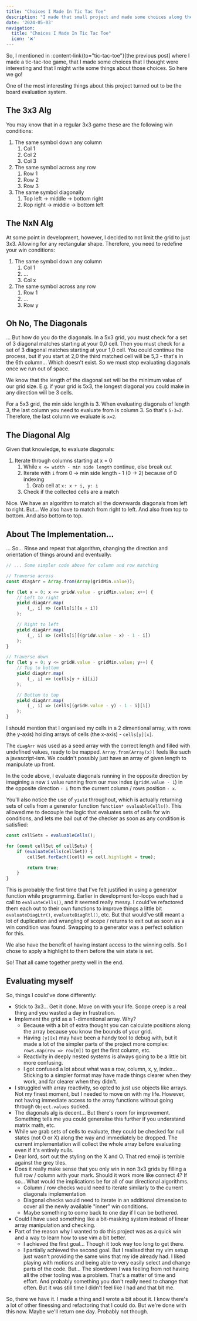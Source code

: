 ```yaml
---
title: "Choices I Made In Tic Tac Toe"
description: "I made that small project and made some choices along the way."
date: '2024-05-03'
navigation:
  title: "Choices I Made In Tic Tac Toe"
  icon: '❌'
---
```


So, I mentioned in :content-link{to="tic-tac-toe"}[the previous post] where I made a tic-tac-toe game, that I made some choices that I thought were interesting and that I might write some things about those choices. So here we go!

<!--more-->

One of the most interesting things about this project turned out to be the board evaluation system.

## The 3x3 Alg

You may know that in a regular 3x3 game these are the following win conditions:

1. The same symbol down any column
   1. Col 1
   2. Col 2
   3. Col 3
2. The same symbol across any row
   1. Row 1
   2. Row 2
   3. Row 3
3. The same symbol diagonally
   1. Top left -> middle -> bottom right
   2. Rop right -> middle -> bottom left

## The NxN Alg

At some point in development, however, I decided to not limit the grid to just 3x3. Allowing for any rectangular shape. Therefore, you need to redefine your win conditions:

1. The same symbol down any column
   1. Col 1
   2. ...
   3. Col x
2. The same symbol across any row
   1. Row 1
   2. ...
   3. Row y

## Oh No, The Diagonals

... But how do you do the diagonals. In a 5x3 grid, you must check for a set of 3 diagonal matches starting at your 0,0 cell. Then you must check for a set of 3 diagonal matches starting at your 1,0 cell. You could continue the process, but if you start at 2,0 the third matched cell will be 5,3 - that's in the 6th column... Which doesn't exist. So we must stop evaluating diagonals once we run out of space.

We know that the length of the diagonal set will be the minimum value of our grid size. E.g. if your grid is 5x3, the longest diagonal you could make in any direction will be 3 cells.

For a 5x3 grid, the min side length is 3. When evaluating diagonals of length 3, the last column you need to evaluate from is column 3. So that's `5-3=2`. Therefore, the last column we evaluate is `x=2`.

## The Diagonal Alg

Given that knowledge, to evaluate diagonals:

1. Iterate through columns starting at x = 0
   1. While `x <= width - min side length` continue, else break out
   2. Iterate with `i` from 0 -> min side length - 1 (0 -> 2) because of 0 indexing
      1. Grab cell at `x: x + i, y: i`
   3. Check if the collected cells are a match

Nice. We have an algorithm to match all the downwards diagonals from left to right. But... We also have to match from right to left. And also from top to bottom. And also bottom to top.

## About The Implementation...

... So... Rinse and repeat that algorithm, changing the direction and orientation of things around and eventually:

```js
// ... Some simpler code above for column and row matching

// Traverse across
const diagArr = Array.from(Array(gridMin.value));

for (let x = 0; x <= gridW.value - gridMin.value; x++) {
    // Left to right
    yield diagArr.map(
        (_, i) => (cells[i][x + i])
    );

    // Right to left
    yield diagArr.map(
        (_, i) => (cells[i][(gridW.value - x) - 1 - i])
    );
}

// Traverse down
for (let y = 0; y <= gridH.value - gridMin.value; y++) {
    // Top to bottom
    yield diagArr.map(
        (_, i) => (cells[y + i][i])
    );

    // Bottom to top
    yield diagArr.map(
        (_, i) => (cells[(gridH.value - y) - 1 - i][i])
    );
}
```

I should mention that I organised my cells in a 2 dimentional array, with rows (the y-axis) holding arrays of cells (the x-axis) - `cells[y][x]`.

The `diagArr` was used as a seed array with the correct length and filled with undefined values, ready to be mapped. `Array.from(Array(x))` feels like such a javascript-ism. We couldn't possibly just have an array of given length to manipulate up front.

In the code above, I evaluate diagonals running in the opposite direction by imagining a new `i` value running from our max index (`gridW.value - 1`) in the opposite direction `- i` from the current column / rows position `- x`.

You'll also notice the use of `yield` throughout, which is actually returning sets of cells from a generator function `function* evaluableCells()`. This allowed me to decouple the logic that evaluates sets of cells for win conditions, and lets me bail out of the checker as soon as any condition is satisfied:

```js
const cellSets = evaluableCells();

for (const cellSet of cellSets) {
    if (evaluateCells(cellSet)) {
        cellSet.forEach((cell) => cell.highlight = true);

        return true;
    }
}
```

This is probably the first time that I've felt justified in using a generator function while programming. Earlier in development for-loops each had a call to `evaluateCells()`, and it seemed really messy. I could've refactored them each out to their own functions to improve things a little bit `evaluateDiagLtr()`, `evaluateDiagRtl()`, etc. But that would've still meant a lot of duplication and wrangling of scope / returns to exit out as soon as a win condition was found. Swapping to a generator was a perfect solution for this.

We also have the benefit of having instant access to the winning cells. So I chose to apply a highlight to them before the win state is set.

So! That all came together pretty well in the end.

## Evaluating myself

So, things I could've done differently:

- Stick to 3x3... Get it done. Move on with your life. Scope creep is a real thing and you wasted a day in frustration.
- Implement the grid as a 1-dimentional array. Why?
  - Because with a bit of extra thought you can calculate positions along the array because you know the bounds of your grid.
  - Having `[y][x]` may have been a handy tool to debug with, but it made a lot of the simpler parts of the project more complex: `rows.map(row => row[0])` to get the first column, etc.
  - Reactivity in deeply nested systems is always going to be a little bit more confusing.
  - I got confused a lot about what was a row, column, x, y, index... Sticking to a simpler format may have made things clearer when they work, and far clearer when they didn't.
- I struggled with array reactivity, so opted to just use objects like arrays. Not my finest moment, but I needed to move on with my life. However, not having immediate access to the array functions without going through `Object.values` sucked.
- The diagonals alg is decent... But there's room for improvement. Something tells me you could generalise this further if you understand matrix math, etc.
- While we grab sets of cells to evaluate, they could be checked for null states (not O or X) along the way and immediately be dropped. The current implementation will collect the whole array before evaluating even if it's entirely nulls.
- Dear lord, sort out the styling on the X and O. That red emoji is terrible against the grey tiles.
- Does it really make sense that you only win in non 3x3 grids by filling a full row / column with your mark. Should it work more like connect 4? If so... What would the implications be for all of our directional algorithms.
  - Column / row checks would need to iterate similarly to the current diagonals implementation
  - Diagonal checks would need to iterate in an additional dimension to cover all the newly available "inner" win conditions.
  - Maybe something to come back to one day if I can be bothered.
- Could I have used something like a bit-masking system instead of linear array manipulation and checking.
- Part of the reason why I wanted to do this project was as a quick win and a way to learn how to use vim a bit better.
  - I achieved the first goal... Though it took way too long to get there.
  - I partially achieved the second goal. But I realised that my vim setup just wasn't providing the same wins that my ide already had. I liked playing with motions and being able to very easily select and change parts of the code. But... The slowdown I was feeling from not having all the other tooling was a problem. That's a matter of time and effort. And probably something you don't really need to change that often. But it was still time I didn't feel like I had and that bit me.

So, there we have it. I made a thing and I wrote a bit about it. I know there's a lot of other finessing and refactoring that I could do. But we're done with this now. Maybe we'll return one day. Probably not though.